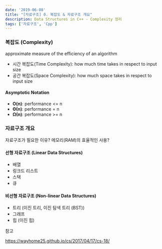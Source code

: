 ```yaml
---
date: '2019-06-08'
title: "[자료구조] 0. 복잡도 & 자료구조 개요"
description: Data Structures in C++ - Complexity 정리
tags: ['자료구조', 'Cpp']
---
```


### 복잡도 (Complexity)
approximate measure of the efficiency of an algorithm
- 시간 복잡도(Time Complexity): how much time takes in respect to input size
- 공간 복잡도(Space Complexity): how much space takes in respect to input size

#### Asymptotic Notation
- __O(n)__: performance <= n
- __Θ(n)__: performance = n
- __Ω(n)__: performance >= n

### 자료구조 개요
자료구조가 필요한 이유? 메모리(RAM)의 효율적인 사용?

#### 선형 자료구조 (Linear Data Structures)
- 배열
- 링크드 리스트
- 스택
- 큐

#### 비선형 자료구조 (Non-linear Data Structures)
- 트리 (이진 트리, 이진 탐색 트리 (BST))
- 그래프
- 힙 (이진 힙)

참고

https://wayhome25.github.io/cs/2017/04/17/cs-18/
